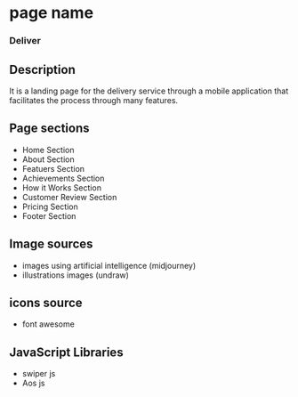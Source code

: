 # page name

### Deliver

## Description

It is a landing page for the delivery service through a mobile application that facilitates the process through many features.

## Page sections

- Home Section
- About Section
- Featuers Section
- Achievements Section
- How it Works Section
- Customer Review Section
- Pricing Section
- Footer Section

## Image sources

- images using artificial intelligence (midjourney)
- illustrations images (undraw)

## icons source

- font awesome

## JavaScript Libraries

- swiper js
- Aos js
